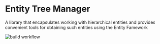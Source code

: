 Entity Tree Manager
===========
A library that encapsulates working with hierarchical entities and provides convenient tools for obtaining such entities using the Entity Famework

![build workflow](https://github.com/denissfloww/EntityTreeManager.EF/actions/workflows/build.yml/badge.svg)

